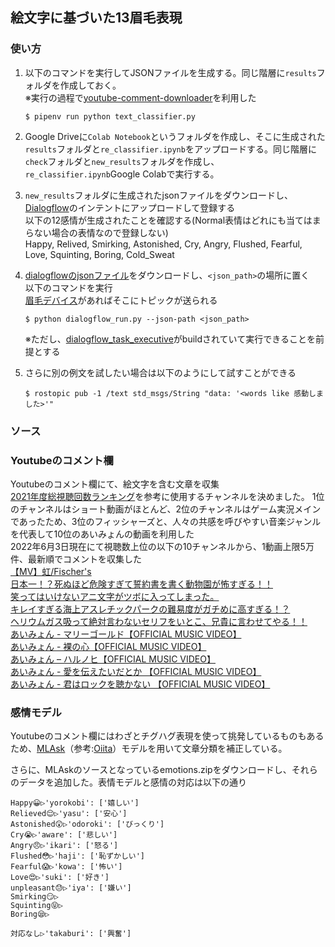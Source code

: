 ## 絵文字に基づいた13眉毛表現

### 使い方
1. 以下のコマンドを実行してJSONファイルを生成する。同じ階層に`results`フォルダを作成しておく。<br>※実行の過程で[youtube-comment-downloader](https://github.com/egbertbouman/youtube-comment-downloader)を利用した
    ```
    $ pipenv run python text_classifier.py
    ```

2. Google Driveに`Colab Notebook`というフォルダを作成し、そこに生成された`results`フォルダと`re_classifier.ipynb`をアップロードする。同じ階層に`check`フォルダと`new_results`フォルダを作成し、`re_classifier.ipynb`Google Colabで実行する。

3. `new_results`フォルダに生成されたjsonファイルをダウンロードし、[Dialogflow](https://dialogflow.cloud.google.com/?authuser=1#/agent/facialexpression-rpwe/intents)のインテントにアップロードして登録する<br>以下の12感情が生成されたことを確認する(Normal表情はどれにも当てはまらない場合の表情なので登録しない)<br>Happy, Relived, Smirking, Astonished, Cry, Angry, Flushed, Fearful, Love, Squinting, Boring, Cold_Sweat

4. [dialogflowのjsonファイル](https://drive.google.com/file/d/1NFO6SFLls1CN3fH5byAIk1W5ntGoHhyE/view?usp=sharing)をダウンロードし、`<json_path>`の場所に置く<br>以下のコマンドを実行<br>[眉毛デバイス](https://github.com/MiyabiTane/Deco_with_robot/tree/main/facial_expression/web_nodejs)があればそこにトピックが送られる
    ```
    $ python dialogflow_run.py --json-path <json_path>
    ```
    ※ただし、[dialogflow_task_executive](https://github.com/jsk-ros-pkg/jsk_3rdparty/tree/master/dialogflow_task_executive)がbuildされていて実行できることを前提とする

5. さらに別の例文を試したい場合は以下のようにして試すことができる
    ```
    $ rostopic pub -1 /text std_msgs/String "data: '<words like 感動しました>'"
    ```


### ソース

### Youtubeのコメント欄

Youtubeのコメント欄にて、絵文字を含む文章を収集<br>
[2021年度総視聴回数ランキング](https://webtan.impress.co.jp/n/2022/02/21/42365)を参考に使用するチャンネルを決めました。
1位のチャンネルはショート動画がほとんど、2位のチャンネルはゲーム実況メインであったため、3位のフィッシャーズと、人々の共感を呼びやすい音楽ジャンルを代表して10位のあいみょんの動画を利用した<br>
2022年6月3日現在にて視聴数上位の以下の10チャンネルから、1動画上限5万件、最新順でコメントを収集した<br>
[【MV】虹/Fischer's](https://www.youtube.com/watch?v=0xI4J9CwMuY)<br>
[日本一！？死ぬほど危険すぎて誓約書を書く動物園が怖すぎる！！](https://www.youtube.com/watch?v=Na_WJPK26Oc)<br> 
[笑ってはいけないアニ文字がツボに入ってしまった。](https://www.youtube.com/watch?v=28jAR_LDNJE)<br>
[キレイすぎる海上アスレチックパークの難易度がガチめに高すぎる！？](https://www.youtube.com/watch?v=uxk_qap7pwA)<br> 
[ヘリウムガス吸って絶対言わないセリフをいとこ、兄貴に言わせてやる！！](https://www.youtube.com/watch?v=VadBq-_234g)<br>
[あいみょん - マリーゴールド【OFFICIAL MUSIC VIDEO】](https://www.youtube.com/watch?v=0xSiBpUdW4E)<br>
[あいみょん - 裸の心【OFFICIAL MUSIC VIDEO】](https://www.youtube.com/watch?v=yOAwvRmVIyo)<br>
[あいみょん – ハルノヒ【OFFICIAL MUSIC VIDEO】](https://www.youtube.com/watch?v=pfGI91CFtRg)<br>
[あいみょん - 愛を伝えたいだとか 【OFFICIAL MUSIC VIDEO】](https://www.youtube.com/watch?v=9qRCARM_LfE)<br>
[あいみょん - 君はロックを聴かない 【OFFICIAL MUSIC VIDEO】](https://www.youtube.com/watch?v=ARwVe1MYAUA)<br>

### 感情モデル

Youtubeのコメント欄にはわざとチグハグ表現を使って挑発しているものもあるため、[MLAsk](http://arakilab.media.eng.hokudai.ac.jp/~ptaszynski/repository/mlask.htm)（参考:[Oiita](https://qiita.com/konitech913/items/317b452cc6c63894fce3)）モデルを用いて文章分類を補正している。<br>

さらに、MLAskのソースとなっているemotions.zipをダウンロードし、それらのデータを追加した。表情モデルと感情の対応は以下の通り<br>
```
Happy😀▷'yorokobi': ['嬉しい']
Relieved😌▷'yasu': ['安心']
Astonished😲▷'odoroki': ['びっくり']
Cry😭▷'aware': ['悲しい']
Angry😠▷'ikari': ['怒る']
Flushed😳▷'haji': ['恥ずかしい']
Fearful😱▷'kowa': ['怖い']
Love😍▷'suki': ['好き']
unpleasant😓▷'iya': ['嫌い']
Smirking😏▷
Squinting😝▷
Boring😪▷

対応なし▷'takaburi': ['興奮']
```

